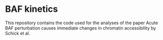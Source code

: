 # BAF kinetics

This repository contains the code used for the analyses of the paper Acute BAF perturbation causes immediate changes in chromatin accessibility by Schick et al.


